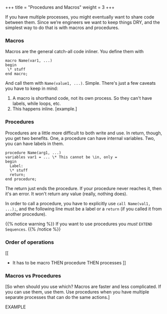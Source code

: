 +++
title = "Procedures and Macros"
weight = 3
+++

If you have multiple processes, you might eventually want to share code between them. Since we’re engineers we want to keep things DRY, and the simplest way to do that is with macros and procedures.

### Macros

Macros are the general catch-all code inliner. You define them with

```
macro Name(var1, ...)
begin
 \* stuff
end macro;
```

And call them with `Name(value1, ...)`. Simple. There's just a few caveats you have to keep in mind:

1. A macro is shorthand code, not its own process. So they can't have labels, while loops, etc. 
1. This happens inline. [example.]

### Procedures

Procedures are a little more difficult to both write and use. In return, though, you get two benefits. One, a procedure can have internal variables. Two, you can have labels in them.

```
procedure Name(arg1, ...)
variables var1 = ... \* This cannot be \in, only =
begin
  Label:
  \* stuff
  return;
end procedure;
```

The return just ends the procedure. If your procedure never reaches it, then it's an error. It won't return any value (really, nothing does).

In order to call a procedure, you have to explicitly use `call Name(val1, ...);`, and the following line must be a label or a `return` (if you called it from another procedure).

{{% notice warning %}}
 If you want to use procedures you _must_ `EXTEND Sequences`.
{{% /notice %}}

### Order of operations
[[
* It has to be macro THEN procedure THEN processes
]]
### Macros vs Procedures

[So when should you use which? Macros are faster and less complicated. If you can use them, use them. Use procedures when you have multiple separate processes that can do the same actions.]


EXAMPLE
